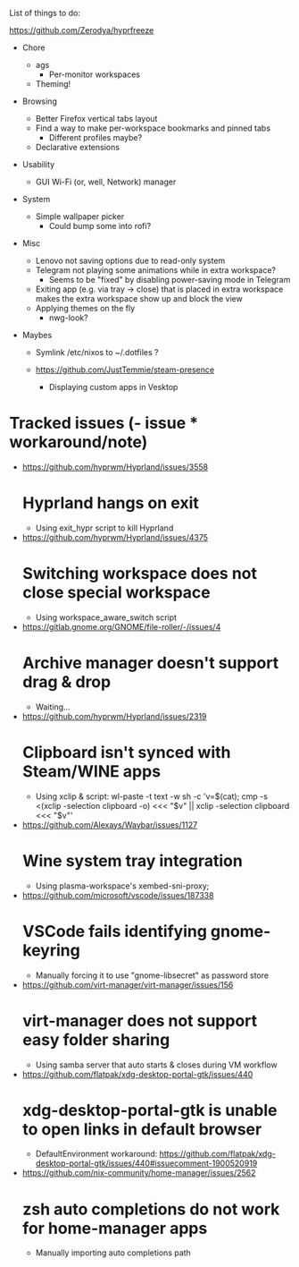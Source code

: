 List of things to do:

https://github.com/Zerodya/hyprfreeze

- Chore

  - ags
    - Per-monitor workspaces
  - Theming!

- Browsing

  - Better Firefox vertical tabs layout
  - Find a way to make per-workspace bookmarks and pinned tabs
    - Different profiles maybe?
  - Declarative extensions

- Usability

  - GUI Wi-Fi (or, well, Network) manager

- System

  - Simple wallpaper picker
    - Could bump some into rofi?

- Misc

  - Lenovo not saving options due to read-only system
  - Telegram not playing some animations while in extra workspace?
    - Seems to be "fixed" by disabling power-saving mode in Telegram
  - Exiting app (e.g. via tray -> close) that is placed in extra workspace makes the extra workspace show up and block the view
  - Applying themes on the fly
    - nwg-look?

- Maybes

  - Symlink /etc/nixos to ~/.dotfiles ?

  - https://github.com/JustTemmie/steam-presence
    - Displaying custom apps in Vesktop

# Tracked issues (- issue \* workaround/note)

- https://github.com/hyprwm/Hyprland/issues/3558
  # Hyprland hangs on exit
  - Using exit_hypr script to kill Hyprland
- https://github.com/hyprwm/Hyprland/issues/4375
  # Switching workspace does not close special workspace
  - Using workspace_aware_switch script
- https://gitlab.gnome.org/GNOME/file-roller/-/issues/4
  # Archive manager doesn't support drag & drop
  - Waiting...
- https://github.com/hyprwm/Hyprland/issues/2319
  # Clipboard isn't synced with Steam/WINE apps
  - Using xclip & script: wl-paste -t text -w sh -c 'v=$(cat); cmp -s <(xclip -selection clipboard -o) <<< "$v" || xclip -selection clipboard <<< "$v"'
- https://github.com/Alexays/Waybar/issues/1127
  # Wine system tray integration
  - Using plasma-workspace's xembed-sni-proxy;
- https://github.com/microsoft/vscode/issues/187338
  # VSCode fails identifying gnome-keyring
  - Manually forcing it to use "gnome-libsecret" as password store
- https://github.com/virt-manager/virt-manager/issues/156
  # virt-manager does not support easy folder sharing
  - Using samba server that auto starts & closes during VM workflow
- https://github.com/flatpak/xdg-desktop-portal-gtk/issues/440
  # xdg-desktop-portal-gtk is unable to open links in default browser
  - DefaultEnvironment workaround: https://github.com/flatpak/xdg-desktop-portal-gtk/issues/440#issuecomment-1900520919
- https://github.com/nix-community/home-manager/issues/2562
  # zsh auto completions do not work for home-manager apps
  - Manually importing auto completions path
